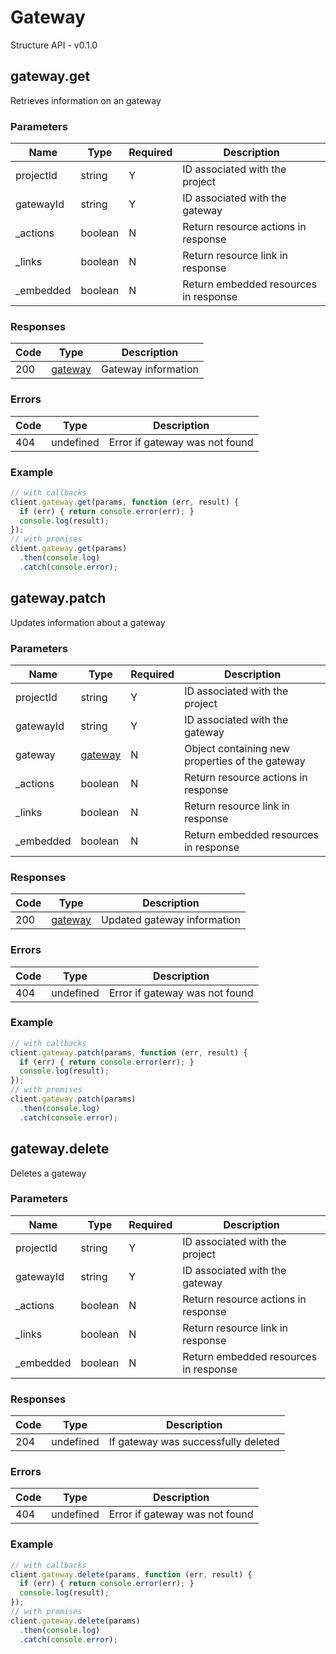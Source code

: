 # Gateway
Structure API - v0.1.0

## gateway.get
Retrieves information on an gateway



### Parameters
| Name | Type | Required | Description |
| ---- | ---- | -------- | ----------- |
| projectId | string | Y | ID associated with the project |
| gatewayId | string | Y | ID associated with the gateway |
| _actions | boolean | N | Return resource actions in response |
| _links | boolean | N | Return resource link in response |
| _embedded | boolean | N | Return embedded resources in response |

### Responses
| Code | Type | Description |
| ---- | ---- | ----------- |
| 200 | [gateway](_schemas.md#gateway) | Gateway information |

### Errors
| Code | Type | Description |
| ---- | ---- | ----------- |
| 404 | undefined | Error if gateway was not found |

### Example
```javascript
// with callbacks
client.gateway.get(params, function (err, result) {
  if (err) { return console.error(err); }
  console.log(result);
});
// with promises
client.gateway.get(params)
  .then(console.log)
  .catch(console.error);
```
## gateway.patch
Updates information about a gateway



### Parameters
| Name | Type | Required | Description |
| ---- | ---- | -------- | ----------- |
| projectId | string | Y | ID associated with the project |
| gatewayId | string | Y | ID associated with the gateway |
| gateway | [gateway](_schemas.md#gateway) | N | Object containing new properties of the gateway |
| _actions | boolean | N | Return resource actions in response |
| _links | boolean | N | Return resource link in response |
| _embedded | boolean | N | Return embedded resources in response |

### Responses
| Code | Type | Description |
| ---- | ---- | ----------- |
| 200 | [gateway](_schemas.md#gateway) | Updated gateway information |

### Errors
| Code | Type | Description |
| ---- | ---- | ----------- |
| 404 | undefined | Error if gateway was not found |

### Example
```javascript
// with callbacks
client.gateway.patch(params, function (err, result) {
  if (err) { return console.error(err); }
  console.log(result);
});
// with promises
client.gateway.patch(params)
  .then(console.log)
  .catch(console.error);
```
## gateway.delete
Deletes a gateway



### Parameters
| Name | Type | Required | Description |
| ---- | ---- | -------- | ----------- |
| projectId | string | Y | ID associated with the project |
| gatewayId | string | Y | ID associated with the gateway |
| _actions | boolean | N | Return resource actions in response |
| _links | boolean | N | Return resource link in response |
| _embedded | boolean | N | Return embedded resources in response |

### Responses
| Code | Type | Description |
| ---- | ---- | ----------- |
| 204 | undefined | If gateway was successfully deleted |

### Errors
| Code | Type | Description |
| ---- | ---- | ----------- |
| 404 | undefined | Error if gateway was not found |

### Example
```javascript
// with callbacks
client.gateway.delete(params, function (err, result) {
  if (err) { return console.error(err); }
  console.log(result);
});
// with promises
client.gateway.delete(params)
  .then(console.log)
  .catch(console.error);
```
